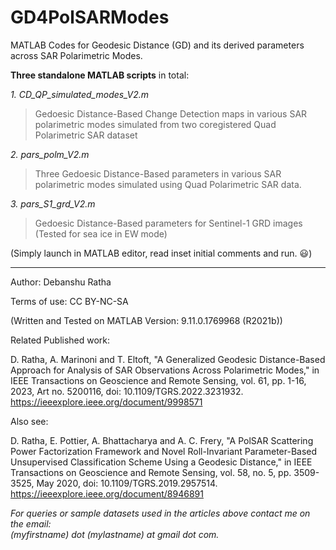# GD4PolSARModes
 MATLAB Codes for Geodesic Distance (GD) and its derived parameters across SAR Polarimetric Modes.
 
 **Three standalone MATLAB scripts** in total:   

*1. CD_QP_simulated_modes_V2.m*  
>Gedoesic Distance-Based Change Detection maps in various SAR polarimetric modes simulated from two coregistered Quad Polarimetric SAR dataset

*2. pars_polm_V2.m*  
>Three Gedoesic Distance-Based parameters in various SAR polarimetric modes simulated using Quad Polarimetric SAR data.

*3. pars_S1_grd_V2.m*  
>Gedoesic Distance-Based parameters for Sentinel-1 GRD images (Tested for sea ice in EW mode)  

(Simply launch in MATLAB editor, read inset initial comments and run. :smiley:)  

***  
Author: Debanshu Ratha

Terms of use: CC BY-NC-SA

(Written and Tested on MATLAB Version: 9.11.0.1769968 (R2021b))

Related Published work:

D. Ratha, A. Marinoni and T. Eltoft, "A Generalized Geodesic Distance-Based Approach for Analysis of SAR Observations Across 
Polarimetric Modes," in IEEE Transactions on Geoscience and Remote Sensing, vol. 61, pp. 1-16, 2023, Art no. 5200116,  doi: 10.1109/TGRS.2022.3231932.  
<https://ieeexplore.ieee.org/document/9998571>  

Also see: 

D. Ratha, E. Pottier, A. Bhattacharya and A. C. Frery, "A PolSAR Scattering Power Factorization Framework and Novel Roll-Invariant Parameter-Based Unsupervised Classification Scheme Using a Geodesic Distance," in IEEE Transactions on Geoscience and Remote Sensing, vol. 58, no. 5, pp. 3509-3525, May 2020, doi: 10.1109/TGRS.2019.2957514.  
<https://ieeexplore.ieee.org/document/8946891>

*For queries or sample datasets used in the articles above contact me on the email:*  
*(myfirstname) dot (mylastname) at gmail dot com.*